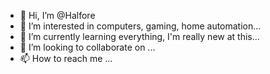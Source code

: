 - 👋 Hi, I’m @Halfore
- 👀 I’m interested in computers, gaming, home automation...
- 🌱 I’m currently learning everything, I'm really new at this...
- 💞️ I’m looking to collaborate on ...
- 📫 How to reach me ...

<!---
Halfore/Halfore is a ✨ special ✨ repository because its `README.md` (this file) appears on your GitHub profile.
You can click the Preview link to take a look at your changes.
--->
